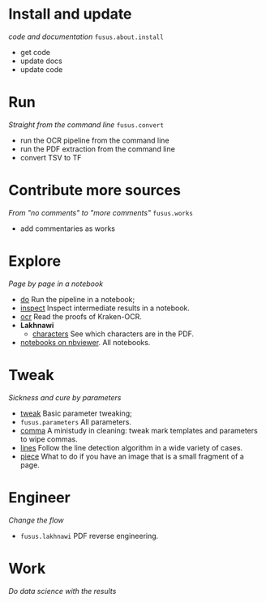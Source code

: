 # Install and update

*code and documentation* `fusus.about.install`

* get code
* update docs
* update code

# Run 

*Straight from the command line* `fusus.convert`

* run the OCR pipeline from the command line
* run the PDF extraction from the command line
* convert TSV to TF

# Contribute more sources

*From "no comments" to "more comments"* `fusus.works`

* add commentaries as works

# Explore

*Page by page in a notebook*

* [do](https://nbviewer.jupyter.org/github/among/fusus/blob/master/notebooks/example/do.ipynb)
  Run the pipeline in a notebook;
* [inspect](https://nbviewer.jupyter.org/github/among/fusus/blob/master/notebooks/example/inspect.ipynb)
  Inspect intermediate results in a notebook.
* [ocr](https://nbviewer.jupyter.org/github/among/fusus/blob/master/notebooks/example/ocr.ipynb)
  Read the proofs of Kraken-OCR.
* **Lakhnawi**
    * [characters](https://nbviewer.jupyter.org/github/among/fusus/blob/master/notebooks/FususAlHikam/Lakhnawi/status.ipynb)
      See which characters are in the PDF.
* [notebooks on nbviewer](https://nbviewer.jupyter.org/github/among/fusus/tree/master/notebooks/).
  All notebooks.


# Tweak

*Sickness and cure by parameters*

* [tweak](https://nbviewer.jupyter.org/github/among/fusus/blob/master/notebooks/example/tweak.ipynb)
  Basic parameter tweaking;
* `fusus.parameters`
  All parameters.
* [comma](https://nbviewer.jupyter.org/github/among/fusus/blob/master/notebooks/example/comma.ipynb)
  A ministudy in cleaning: tweak mark templates and parameters to wipe commas.
* [lines](https://nbviewer.jupyter.org/github/among/fusus/blob/master/notebooks/example/lines.ipynb)
  Follow the line detection algorithm in a wide variety of cases.
* [piece](https://nbviewer.jupyter.org/github/among/fusus/blob/master/notebooks/example/piece.ipynb)
  What to do if you have an image that is a small fragment of a page.


# Engineer

*Change the flow*

* `fusus.lakhnawi` 
  PDF reverse engineering.


# Work

*Do data science with the results*
